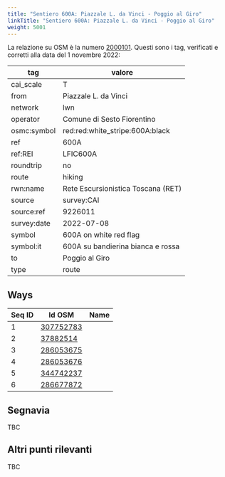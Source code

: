 ```yaml
---
title: "Sentiero 600A: Piazzale L. da Vinci - Poggio al Giro"
linkTitle: "Sentiero 600A: Piazzale L. da Vinci - Poggio al Giro"
weight: 5001
---
```


La relazione su OSM è la numero [2000101]. Questi sono i tag, verificati e corretti alla data del 1 novembre 2022:

| tag         | valore                                                 |
|-------------|--------------------------------------------------------|
| cai_scale   | T                                                      |
| from        | Piazzale L. da Vinci                                   |
| network     | lwn                                                    |
| operator    | Comune di Sesto Fiorentino                             |
| osmc:symbol | red:red:white_stripe:600A:black                        |
| ref         | 600A                                                   |
| ref:REI     | LFIC600A                                               |
| roundtrip   | no                                                     |
| route       | hiking                                                 |
| rwn:name    | Rete Escursionistica Toscana (RET)                     |
| source      | survey:CAI                                             |
| source:ref  | 9226011                                                |
| survey:date | 2022-07-08                                             |
| symbol      | 600A on white red flag                                 |
| symbol:it   | 600A su bandierina bianca e rossa                      |
| to          | Poggio al Giro                                         |
| type        | route                                                  |

## Ways

| Seq ID | Id OSM       | Name                         |
|--------|--------------|------------------------------|
|  1     | [307752783]  |                              |
|  2     | [37882514]   |                              |
|  3     | [286053675]  |                              |
|  4     | [286053676]  |                              |
|  5     | [344742237]  |                              |
|  6     | [286677872]  |                              |

## Segnavia

TBC

## Altri punti rilevanti

TBC

[2000101]:https://www.openstreetmap.org/relation/2000101

[307752783]:https://www.openstreetmap.org/way/307752783
[37882514]:https://www.openstreetmap.org/way/37882514
[286053675]:https://www.openstreetmap.org/way/286053675
[286053676]:https://www.openstreetmap.org/way/286053676
[344742237]:https://www.openstreetmap.org/way/344742237
[286677872]:https://www.openstreetmap.org/way/286677872

